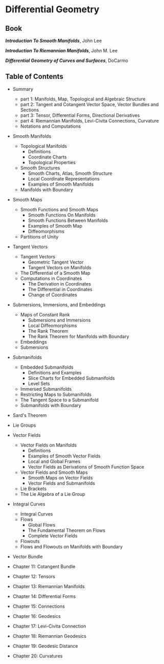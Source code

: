 # Differential Geometry

## Book 
***Introduction To Smooth Manifolds***, John Lee

***Introduction To Riemannian Manifolds***, John M. Lee

***Differential Geometry of Curves and Surfaces***, DoCarmo


## Table of Contents
- Summary 
  - part 1: Manifolds, Map, Topological and Algebraic Structure
  - part 2: Tangent and Cotangent Vector Space, Vector Bundles and Sections
  - part 3: Tensor, Differential Forms, Directional Derivatives
  - part 4: Riemannian Manifolds, Levi-Civita Connections, Curvature
  - Notations and Computations
  
- Smooth Manifolds
  - Topological Manifolds
    - Definitions
    - Coordinate Charts
    - Topological Properties
  - Smooth Structures
    - Smooth Charts, Atlas, Smooth Structure
    - Local Coordinate Representations
    - Examples of Smooth Manifolds
  - Manifolds with Boundary

- Smooth Maps
  - Smooth Functions and Smooth Maps
    - Smooth Functions On Manifolds
    - Smooth Functions Between Manifolds   
    - Examples of Smooth Map
    - Diffeomorphisms
  - Partitions of Unity

- Tangent Vectors
  - Tangent Vectors
    - Geometric Tangent Vector
    - Tangent Vectors on Manifolds 
  - The Differential of a Smooth Map
  - Computations in Coordinates
    - The Derivation in Coordinates
    - The Differential in Coordinates 
    - Change of Coordinates  

- Submersions, Immersions, and Embeddings
  - Maps of Constant Rank
    - Submersions and Immersions
    - Local Diffeomorphisms
    - The Rank Theorem
    - The Rank Theorem for Manifolds with Boundary
  - Embeddings
  - Submersions

- Submanifolds
  - Embedded Submanifolds
    - Definitions and Examples
    - Slice Charts for Embedded Submanifolds
    - Level Sets
  - Immersed Submanifolds
  - Restricting Maps to Submanifolds
  - The Tangent Space to a Submanifold
  - Submanifolds with Boundary 

- Sard's Theorem

- Lie Groups

- Vector Fields
  - Vector Fields on Manifolds
    - Definitions 
    - Examples of Smooth Vector Fields
    - Local and Global Frames
    - Vector Fields as Derivations of Smooth Function Space 
  - Vector Fields and Smooth Maps
    - Smooth Maps on Vector Fields
    - Vector Fields and Submanifolds
  - Lie Brackets
  - The Lie Algebra of a Lie Group

- Integral Curves
  - Integral Curves
  - Flows
    - Global Flows
    - The Fundamental Theorem on Flows
    - Complete Vector Fields
  - Flowouts
  - Flows and Flowouts on Manifolds with Boundary

- Vector Bundle

- Chapter 11: Cotangent Bundle

- Chapter 12: Tensors

- Chapter 13: Riemannian Manifolds

- Chapter 14: Differential Forms

- Chapter 15: Connections

- Chapter 16: Geodesics

- Chapter 17: Levi-Civita Connection

- Chapter 18: Riemannian Geodesics

- Chapter 19: Geodesic Distance

- Chapter 20: Curvatures
